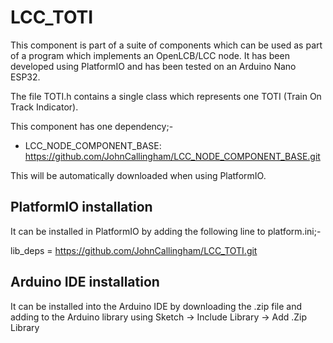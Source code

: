 # LCC_TOTI

This component is part of a suite of components which can be used as part of a program which implements an OpenLCB/LCC node. It has been developed using PlatformIO and has been tested on an Arduino Nano ESP32.

The file TOTI.h contains a single class which represents one TOTI (Train On Track Indicator).

This component has one dependency;-
- LCC_NODE_COMPONENT_BASE: https://github.com/JohnCallingham/LCC_NODE_COMPONENT_BASE.git

This will be automatically downloaded when using PlatformIO.


## PlatformIO installation

It can be installed in PlatformIO by adding the following line to platform.ini;-

lib_deps = https://github.com/JohnCallingham/LCC_TOTI.git

## Arduino IDE installation

It can be installed into the Arduino IDE by downloading the .zip file and adding to the Arduino library using Sketch -> Include Library -> Add .Zip Library
